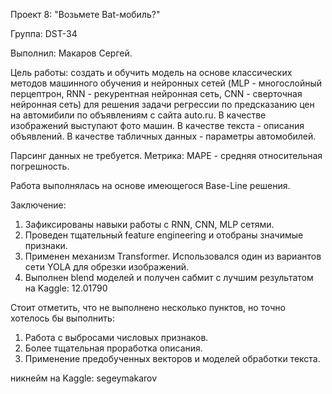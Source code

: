 Проект 8: "Возьмете Bat-мобиль?"

Группа: DST-34

Выполнил: Макаров Сергей.

Цель работы:
создать и обучить модель на основе классических методов машинного обучения и нейронных сетей (MLP - многослойный перцептрон, RNN - рекурентная нейронная сеть, CNN - сверточная нейронная сеть) для решения задачи регрессии по предсказанию цен на автомибили по объявлениям с сайта auto.ru.
В качестве изображений выступают фото машин.
В качестве текста - описания объявлений.
В качестве табличных данных - параметры автомобилей.

Парсинг данных не требуется. Метрика:
MAPE - средняя относительная погрешность.

Работа выполнялась на основе имеющегося Base-Line решения.

Заключение:
1. Зафиксированы навыки работы с RNN, CNN, MLP сетями.
2. Проведен тщательный feature engineering и отобраны значимые признаки.
3. Применен механизм Transformer. Использовался один из вариантов сети YOLA для обрезки изображений.
4. Выполнен blend моделей и получен сабмит с лучшим результатом на Kaggle: 12.01790


Стоит отметить, что не выполнено несколько пунктов, но точно хотелось бы выполнить:
1. Работа с выбросами числовых признаков.
2. Более тщательная проработка описания.
3. Применение предобученных векторов и моделей обработки текста.

никнейм на Kaggle: segeymakarov